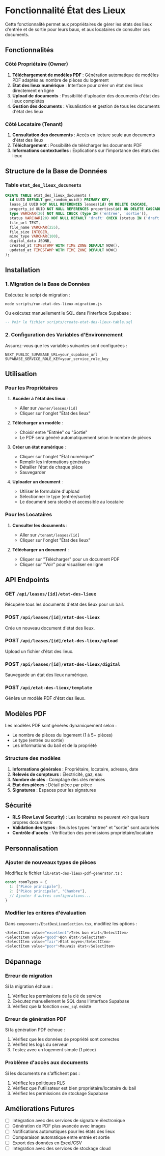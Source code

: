 # Fonctionnalité État des Lieux

Cette fonctionnalité permet aux propriétaires de gérer les états des lieux d'entrée et de sortie pour leurs baux, et aux locataires de consulter ces documents.

## Fonctionnalités

### Côté Propriétaire (Owner)

1. **Téléchargement de modèles PDF** : Génération automatique de modèles PDF adaptés au nombre de pièces du logement
2. **État des lieux numérique** : Interface pour créer un état des lieux directement en ligne
3. **Upload de documents** : Possibilité d'uploader des documents d'état des lieux complétés
4. **Gestion des documents** : Visualisation et gestion de tous les documents d'état des lieux

### Côté Locataire (Tenant)

1. **Consultation des documents** : Accès en lecture seule aux documents d'état des lieux
2. **Téléchargement** : Possibilité de télécharger les documents PDF
3. **Informations contextuelles** : Explications sur l'importance des états des lieux

## Structure de la Base de Données

### Table `etat_des_lieux_documents`

```sql
CREATE TABLE etat_des_lieux_documents (
  id UUID DEFAULT gen_random_uuid() PRIMARY KEY,
  lease_id UUID NOT NULL REFERENCES leases(id) ON DELETE CASCADE,
  property_id UUID NOT NULL REFERENCES properties(id) ON DELETE CASCADE,
  type VARCHAR(20) NOT NULL CHECK (type IN ('entree', 'sortie')),
  status VARCHAR(20) NOT NULL DEFAULT 'draft' CHECK (status IN ('draft', 'completed', 'signed')),
  file_url TEXT,
  file_name VARCHAR(255),
  file_size INTEGER,
  mime_type VARCHAR(100),
  digital_data JSONB,
  created_at TIMESTAMP WITH TIME ZONE DEFAULT NOW(),
  updated_at TIMESTAMP WITH TIME ZONE DEFAULT NOW()
);
```

## Installation

### 1. Migration de la Base de Données

Exécutez le script de migration :

```bash
node scripts/run-etat-des-lieux-migration.js
```

Ou exécutez manuellement le SQL dans l'interface Supabase :

```sql
-- Voir le fichier scripts/create-etat-des-lieux-table.sql
```

### 2. Configuration des Variables d'Environnement

Assurez-vous que les variables suivantes sont configurées :

```env
NEXT_PUBLIC_SUPABASE_URL=your_supabase_url
SUPABASE_SERVICE_ROLE_KEY=your_service_role_key
```

## Utilisation

### Pour les Propriétaires

1. **Accéder à l'état des lieux** :
   - Aller sur `/owner/leases/[id]`
   - Cliquer sur l'onglet "État des lieux"

2. **Télécharger un modèle** :
   - Choisir entre "Entrée" ou "Sortie"
   - Le PDF sera généré automatiquement selon le nombre de pièces

3. **Créer un état numérique** :
   - Cliquer sur l'onglet "État numérique"
   - Remplir les informations générales
   - Détailler l'état de chaque pièce
   - Sauvegarder

4. **Uploader un document** :
   - Utiliser le formulaire d'upload
   - Sélectionner le type (entrée/sortie)
   - Le document sera stocké et accessible au locataire

### Pour les Locataires

1. **Consulter les documents** :
   - Aller sur `/tenant/leases/[id]`
   - Cliquer sur l'onglet "État des lieux"

2. **Télécharger un document** :
   - Cliquer sur "Télécharger" pour un document PDF
   - Cliquer sur "Voir" pour visualiser en ligne

## API Endpoints

### GET `/api/leases/[id]/etat-des-lieux`
Récupère tous les documents d'état des lieux pour un bail.

### POST `/api/leases/[id]/etat-des-lieux`
Crée un nouveau document d'état des lieux.

### POST `/api/leases/[id]/etat-des-lieux/upload`
Upload un fichier d'état des lieux.

### POST `/api/leases/[id]/etat-des-lieux/digital`
Sauvegarde un état des lieux numérique.

### POST `/api/etat-des-lieux/template`
Génère un modèle PDF d'état des lieux.

## Modèles PDF

Les modèles PDF sont générés dynamiquement selon :
- Le nombre de pièces du logement (1 à 5+ pièces)
- Le type (entrée ou sortie)
- Les informations du bail et de la propriété

### Structure des modèles

1. **Informations générales** : Propriétaire, locataire, adresse, date
2. **Relevés de compteurs** : Électricité, gaz, eau
3. **Nombre de clés** : Comptage des clés remises
4. **État des pièces** : Détail pièce par pièce
5. **Signatures** : Espaces pour les signatures

## Sécurité

- **RLS (Row Level Security)** : Les locataires ne peuvent voir que leurs propres documents
- **Validation des types** : Seuls les types "entree" et "sortie" sont autorisés
- **Contrôle d'accès** : Vérification des permissions propriétaire/locataire

## Personnalisation

### Ajouter de nouveaux types de pièces

Modifiez le fichier `lib/etat-des-lieux-pdf-generator.ts` :

```typescript
const roomTypes = {
  1: ["Pièce principale"],
  2: ["Pièce principale", "Chambre"],
  // Ajouter d'autres configurations...
}
```

### Modifier les critères d'évaluation

Dans `components/EtatDesLieuxSection.tsx`, modifiez les options :

```typescript
<SelectItem value="excellent">Très bon état</SelectItem>
<SelectItem value="good">Bon état</SelectItem>
<SelectItem value="fair">État moyen</SelectItem>
<SelectItem value="poor">Mauvais état</SelectItem>
```

## Dépannage

### Erreur de migration

Si la migration échoue :

1. Vérifiez les permissions de la clé de service
2. Exécutez manuellement le SQL dans l'interface Supabase
3. Vérifiez que la fonction `exec_sql` existe

### Erreur de génération PDF

Si la génération PDF échoue :

1. Vérifiez que les données de propriété sont correctes
2. Vérifiez les logs du serveur
3. Testez avec un logement simple (1 pièce)

### Problème d'accès aux documents

Si les documents ne s'affichent pas :

1. Vérifiez les politiques RLS
2. Vérifiez que l'utilisateur est bien propriétaire/locataire du bail
3. Vérifiez les permissions de stockage Supabase

## Améliorations Futures

- [ ] Intégration avec des services de signature électronique
- [ ] Génération de PDF plus avancée avec images
- [ ] Notifications automatiques pour les états des lieux
- [ ] Comparaison automatique entre entrée et sortie
- [ ] Export des données en Excel/CSV
- [ ] Intégration avec des services de stockage cloud
